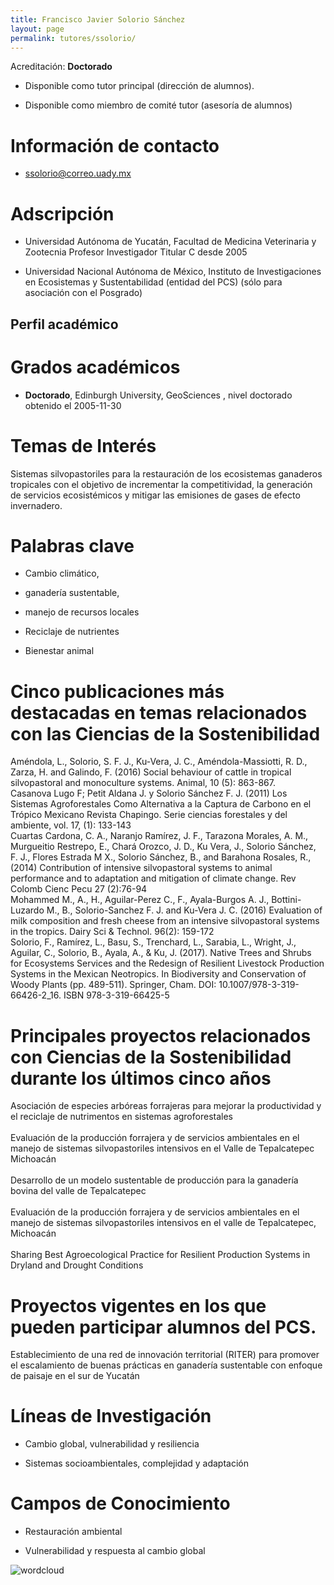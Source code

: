 ```yaml
---
title: Francisco Javier Solorio Sánchez
layout: page
permalink: tutores/ssolorio/
---
```


Acreditación: **Doctorado**


 - Disponible como tutor principal (dirección de alumnos).


 - Disponible como miembro de comité tutor (asesoría de alumnos)





# Información de contacto

 - <ssolorio@correo.uady.mx>





# Adscripción


 - Universidad Autónoma de Yucatán, Facultad de Medicina Veterinaria y Zootecnia     Profesor Investigador Titular C desde 2005
 

 - Universidad Nacional Autónoma de México, Instituto de Investigaciones en Ecosistemas y Sustentabilidad (entidad del PCS) (sólo para asociación con el Posgrado)  





## Perfil académico


# Grados académicos


 - **Doctorado**, Edinburgh University, GeoSciences , nivel doctorado obtenido el 2005-11-30




# Temas de Interés

Sistemas silvopastoriles para la restauración de los ecosistemas ganaderos tropicales con el objetivo de incrementar la competitividad, la generación de servicios ecosistémicos y mitigar las emisiones de gases de efecto invernadero.



# Palabras clave


 - Cambio climático, 

 - ganadería sustentable, 

 - manejo de recursos locales

 - Reciclaje de nutrientes

 - Bienestar animal




# Cinco publicaciones más destacadas en temas relacionados con las Ciencias de la Sostenibilidad

Améndola, L., Solorio, S. F. J., Ku-Vera, J. C., Améndola-Massiotti, R. D., Zarza, H. and Galindo, F. (2016) Social behaviour of cattle in tropical silvopastoral and monoculture systems. Animal, 10 (5): 863-867.<br />Casanova Lugo F; Petit Aldana J. y Solorio Sánchez F. J. (2011) Los Sistemas Agroforestales Como Alternativa a la Captura de Carbono en el Trópico Mexicano Revista Chapingo. Serie ciencias forestales y del ambiente, vol. 17, (1): 133-143<br />Cuartas Cardona, C. A., Naranjo Ramírez, J. F., Tarazona Morales, A. M., Murgueitio Restrepo, E., Chará Orozco, J. D., Ku Vera, J., Solorio Sánchez, F. J., Flores Estrada M X., Solorio Sánchez, B., and Barahona Rosales, R., (2014) Contribution of intensive silvopastoral systems to animal performance and to adaptation and mitigation of climate change. Rev Colomb Cienc Pecu 27 (2):76-94<br />Mohammed M., A., H., Aguilar-Perez C., F., Ayala-Burgos A. J., Bottini-Luzardo M., B., Solorio-Sanchez F. J. and Ku-Vera J. C. (2016) Evaluation of milk composition and fresh cheese from an intensive silvopastoral systems in the tropics. Dairy Sci &amp; Technol. 96(2): 159-172<br />Solorio, F., Ramírez, L., Basu, S., Trenchard, L., Sarabia, L., Wright, J., Aguilar, C., Solorio, B., Ayala, A., &amp; Ku, J. (2017). Native Trees and Shrubs for Ecosystems Services and the Redesign of Resilient Livestock Production Systems in the Mexican Neotropics. In Biodiversity and Conservation of Woody Plants (pp. 489-511). Springer, Cham. DOI: 10.1007/978-3-319-66426-2_16. ISBN 978-3-319-66425-5




# Principales proyectos relacionados con Ciencias de la Sostenibilidad durante los últimos cinco años

Asociación de especies arbóreas forrajeras para mejorar la productividad y el reciclaje de nutrimentos en sistemas agroforestales<br /><br />Evaluación de la producción forrajera y de servicios ambientales en el manejo de sistemas silvopastoriles intensivos en el Valle de Tepalcatepec Michoacán<br /><br />Desarrollo de un modelo sustentable de producción para la ganadería bovina del valle de Tepalcatepec<br /><br />Evaluación de la producción forrajera y de servicios ambientales en el manejo de sistemas silvopastoriles intensivos en el valle de Tepalcatepec, Michoacán<br /><br />Sharing Best Agroecological Practice for Resilient Production Systems in Dryland and Drought Conditions<br />




# Proyectos vigentes en los que pueden participar alumnos del PCS.

Establecimiento de una red de innovación territorial (RITER) para promover el escalamiento de buenas prácticas en ganadería sustentable con enfoque de paisaje en el sur de Yucatán




# Líneas de Investigación


 - Cambio global, vulnerabilidad y resiliencia

 - Sistemas socioambientales, complejidad y adaptación





# Campos de Conocimiento

 - Restauración ambiental

 - Vulnerabilidad y respuesta al cambio global



![wordcloud](https://sostenibilidad.posgrado.unam.mx/media/perfil-academico/123/wordcloud.png)
